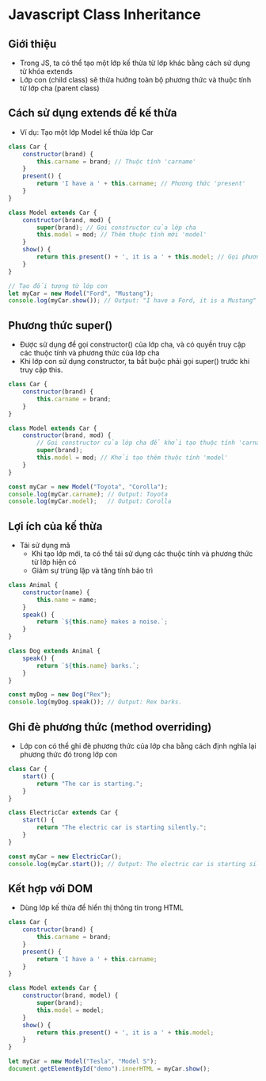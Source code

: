 # Javascript Class Inheritance
## Giới thiệu
- Trong JS, ta có thể tạo một lớp kế thừa từ lớp khác bằng cách sử dụng từ khóa extends
- Lớp con (child class) sẽ thừa hưởng toàn bộ phương thức và thuộc tính từ lớp cha (parent class)

## Cách sử dụng extends để kế thừa
- Ví dụ: Tạo một lớp Model kế thừa lớp Car
```js
class Car {
    constructor(brand) {
        this.carname = brand; // Thuộc tính 'carname'
    }
    present() {
        return 'I have a ' + this.carname; // Phương thức 'present'
    }
}

class Model extends Car {
    constructor(brand, mod) {
        super(brand); // Gọi constructor của lớp cha
        this.model = mod; // Thêm thuộc tính mới 'model'
    }
    show() {
        return this.present() + ', it is a ' + this.model; // Gọi phương thức của lớp cha
    }
}

// Tạo đối tượng từ lớp con
let myCar = new Model("Ford", "Mustang");
console.log(myCar.show()); // Output: "I have a Ford, it is a Mustang"
```

## Phương thức super()
- Được sử dụng để gọi constructor() của lớp cha, và có quyền truy cập các thuộc tính và phương thức của lớp cha
- Khi lớp con sử dụng constructor, ta bắt buộc phải gọi super() trước khi truy cập this.
```js
class Car {
    constructor(brand) {
        this.carname = brand;
    }
}

class Model extends Car {
    constructor(brand, mod) {
        // Gọi constructor của lớp cha để khởi tạo thuộc tính 'carname'
        super(brand); 
        this.model = mod; // Khởi tạo thêm thuộc tính 'model'
    }
}

const myCar = new Model("Toyota", "Corolla");
console.log(myCar.carname); // Output: Toyota
console.log(myCar.model);   // Output: Corolla
```


## Lợi ích của kế thừa
- Tái sử dụng mã
    - Khi tạo lớp mới, ta có thể tái sử dụng các thuộc tính và phương thức từ lớp hiện có
    - Giảm sự trùng lặp và tăng tính bảo trì
```js
class Animal {
    constructor(name) {
        this.name = name;
    }
    speak() {
        return `${this.name} makes a noise.`;
    }
}

class Dog extends Animal {
    speak() {
        return `${this.name} barks.`;
    }
}

const myDog = new Dog("Rex");
console.log(myDog.speak()); // Output: Rex barks.
```

## Ghi đè phương thức (method overriding)
- Lớp con có thể ghi đè phương thức của lớp cha bằng cách định nghĩa lại phương thức đó trong lớp con
```js
class Car {
    start() {
        return "The car is starting.";
    }
}

class ElectricCar extends Car {
    start() {
        return "The electric car is starting silently.";
    }
}

const myCar = new ElectricCar();
console.log(myCar.start()); // Output: The electric car is starting silently.
```

## Kết hợp với DOM
- Dùng lớp kế thừa để hiển thị thông tin trong HTML
```js
class Car {
    constructor(brand) {
        this.carname = brand;
    }
    present() {
        return 'I have a ' + this.carname;
    }
}

class Model extends Car {
    constructor(brand, model) {
        super(brand);
        this.model = model;
    }
    show() {
        return this.present() + ', it is a ' + this.model;
    }
}

let myCar = new Model("Tesla", "Model S");
document.getElementById("demo").innerHTML = myCar.show();
```